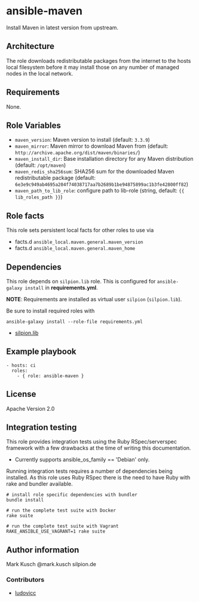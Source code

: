 # ansible-maven

Install Maven in latest version from upstream.

## Architecture

The role downloads redistributable packages from the internet
to the hosts local filesystem before it may install those on
any number of managed nodes in the local network.

## Requirements

None.

## Role Variables

* ``maven_version``: Maven version to install (default: ``3.3.9``)
* ``maven_mirror``: Maven mirror to download Maven from (default: ``http://archive.apache.org/dist/maven/binaries/``)
* ``maven_install_dir``: Base installation directory for any Maven distribution (default: ``/opt/maven``)
* ``maven_redis_sha256sum``: SHA256 sum for the downloaded Maven redistributable package (default: ``6e3e9c949ab4695a204f74038717aa7b2689b1be94875899ac1b3fe42800ff82``)
* ``maven_path_to_lib_role``: configure path to lib-role (string, default: ``{{ lib_roles_path }}``)


## Role facts

This role sets persistent local facts for other roles to use via

* facts.d ``ansible_local.maven.general.maven_version``
* facts.d ``ansible_local.maven.general.maven_home``

## Dependencies

This role depends on ``silpion.lib`` role. This is configured
for ``ansible-galaxy install`` in **requirements.yml**.

**NOTE**: Requirements are installed as virtual user ``silpion``
(``silpion.lib``).

Be sure to install required roles with

    ansible-galaxy install --role-file requirements.yml

* [silpion.lib](https://github.com/silpion/ansible-lib)

## Example playbook

    - hosts: ci
      roles:
        - { role: ansible-maven }

## License

Apache Version 2.0

## Integration testing

This role provides integration tests using the Ruby RSpec/serverspec framework
with a few drawbacks at the time of writing this documentation.

- Currently supports ansible_os_family == 'Debian' only.

Running integration tests requires a number of dependencies being
installed. As this role uses Ruby RSpec there is the need to have
Ruby with rake and bundler available.

    # install role specific dependencies with bundler
    bundle install

<!-- -->

    # run the complete test suite with Docker
    rake suite

<!-- -->

    # run the complete test suite with Vagrant
    RAKE_ANSIBLE_USE_VAGRANT=1 rake suite


## Author information

Mark Kusch @mark.kusch silpion.de


### Contributors

* [ludovicc](https://github.com/ludovicc)


<!-- vim: set ts=4 sw=4 et nofen: -->

